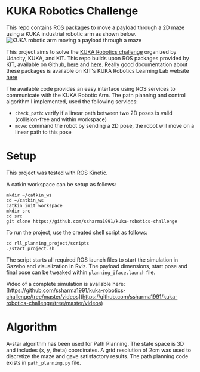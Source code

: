 # KUKA Robotics Challenge
This repo contains ROS packages to move a payload through a 2D maze using a KUKA industrial robotic arm as shown below.
![KUKA robotic arm moving a payload through a maze](videos/maze_solving.gif)

This project aims to solve the [KUKA Robotics challenge](https://www.udacity.com/kuka-robotics-challenge) organized by Udacity, KUKA, and KIT. This repo builds upon ROS packages provided by KIT, available on Github, [here](https://github.com/KITrobotics/rll_sdk) and [here](https://github.com/KITrobotics/rll_path_planning_project). Really good documentation about these packages is available on KIT's KUKA Robotics Learning Lab website [here](https://rll-doc.ipr.kit.edu/planning_project.html)

The available code provides an easy interface using ROS services to communicate with the KUKA Robotic Arm. The path planning and control algorithm I implemented, used the following services:
- `check_path`: verify if a linear path between two 2D poses is valid (collision-free and within workspace)
- `move`: command the robot by sending a 2D pose, the robot will move on a linear path to this pose

# Setup
This project was tested with ROS Kinetic.

A catkin workspace can be setup as follows:
```
mkdir ~/catkin_ws
cd ~/catkin_ws
catkin_init_workspace
mkdir src
cd src
git clone https://github.com/ssharma1991/kuka-robotics-challenge
```

To run the project, use the created shell script as follows:
```
cd rll_planning_project/scripts
./start_project.sh
```
The script starts all required ROS launch files to start the simulation in Gazebo and visualization in Rviz. The payload dimensions, start pose and final pose can be tweaked within `planning_iface.launch` file. 

Video of a complete simulation is available here: [https://github.com/ssharma1991/kuka-robotics-challenge/tree/master/videos](https://github.com/ssharma1991/kuka-robotics-challenge/tree/master/videos)

# Algorithm
A-star algorithm has been used for Path Planning. The state space is 3D and includes (x, y, theta) coordinates. A grid resolution of 2cm was used to discretize the maze and gave satisfactory results. The path planning code exists in `path_planning.py` file.